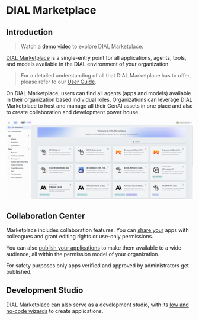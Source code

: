 # DIAL Marketplace

## Introduction

> Watch a [demo video](/docs/video%20demos/1.Chat/2.marketplace.md) to explore DIAL Marketplace.

[DIAL Marketplace](https://dialx.ai/marketplace) is a single-entry point for all applications, agents, tools, and models available in the DIAL environment of your organization. 

> For a detailed understanding of all that DIAL Marketplace has to offer, please refer to our [User Guide](/docs/tutorials/0.user-guide.md#marketplace).

On DIAL Marketplace, users can find all agents (apps and models) available in their organization based individual roles. Organizations can leverage DIAL Marketplace to host and manage all their GenAI assets in one place and also to create collaboration and development power house.

![](./img/dial-marketplace.png)

## Collaboration Center

Marketplace includes collaboration features. You can [share your](/docs/tutorials/0.user-guide.md#share-app) apps with colleagues and grant editing rights or use-only permissions. 

You can also [publish your applications](/docs/tutorials/0.user-guide.md#publish-app) to make them available to a wide audience, all within the permission model of your organization.

For safety purposes only apps verified and approved by administrators get published.

## Development Studio

DIAL Marketplace can also serve as a development studio, with its [low and no-code wizards](/docs/tutorials/0.user-guide.md#application-builder) to create applications. 


